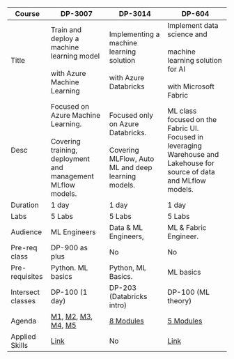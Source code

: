 | Course | DP-3007 | DP-3014 | DP-604 |
| --- | --- | --- | --- |
| Title | Train and deploy a machine learning model<br><br>with Azure Machine Learning | Implementing a machine learning solution<br><br>with Azure Databricks | Implement data science and<br><br>machine learning solution for AI<br><br>with Microsoft Fabric |
| Desc | Focused on Azure Machine Learning.<br><br>Covering training, deployment and management MLflow models. | Focused only on Azure Databricks.<br><br>Covering MLFlow, Auto ML and deep learning models. | ML class focused on the Fabric UI. Focused in leveraging Warehouse and Lakehouse for source of data and MLflow models. |
| Duration | 1 day | 1 day | 1 day |
| Labs | 5 Labs | 5 Labs | 5 Labs |
| Audience | ML Engineers | Data & ML Engineers, | ML & Fabric Engineer. |
| Pre-req class | DP-900 as plus | No  | No  |
| Pre-requisites | Python. ML basics | Python, ML Basics. | ML basics |
| Intersect classes | DP-100 (1 day) | DP-203 (Databricks intro) | DP-100 (ML theory) |
| Agenda | [M1](https://learn.microsoft.com/en-us/training/modules/make-data-available-azure-machine-learning/), [M2](https://learn.microsoft.com/en-us/training/modules/work-environments-azure-machine-learning/), [M3](https://learn.microsoft.com/en-us/training/modules/run-training-script-command-job-azure-machine-learning/), [M4](https://learn.microsoft.com/en-us/training/modules/train-models-training-mlflow-jobs/), [M5](https://learn.microsoft.com/en-us/training/modules/deploy-model-managed-online-endpoint/) | [8 Modules](https://learn.microsoft.com/en-us/training/paths/build-operate-machine-learning-solutions-azure-databricks/) | [5 Modules](https://learn.microsoft.com/en-us/training/paths/implement-data-science-machine-learning-fabric/) |
| Applied Skills | [Link](https://learn.microsoft.com/en-us/credentials/applied-skills/train-and-deploy-a-machine-learning-model-with-azure-machine-learning/) | No  | [Link](https://learn.microsoft.com/en-us/credentials/applied-skills/implement-a-data-science-and-machine-learning-solution-with-microsoft-fabric/) |
